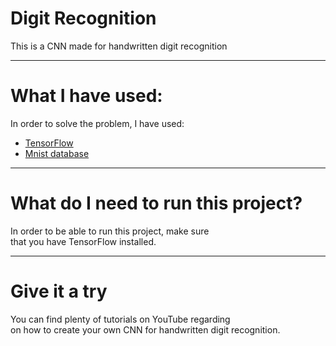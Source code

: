# Digit Recognition 

This is a CNN made for handwritten digit recognition

---

# What I have used: 

In order to solve the problem, I have used:

- [TensorFlow](https://www.tensorflow.org/)
- [Mnist database](http://yann.lecun.com/exdb/mnist/)

---

# What do I need to run this project?

In order to be able to run this project, make sure <br/>
that you have TensorFlow installed.

---

#  Give it a try

You can find plenty of tutorials on YouTube regarding <br/>
on how to create your own CNN for handwritten digit recognition.
